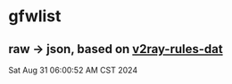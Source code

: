 # gfwlist
## raw -> json, based on [v2ray-rules-dat](https://github.com/Loyalsoldier/v2ray-rules-dat)
Sat Aug 31 06:00:52 AM CST 2024

